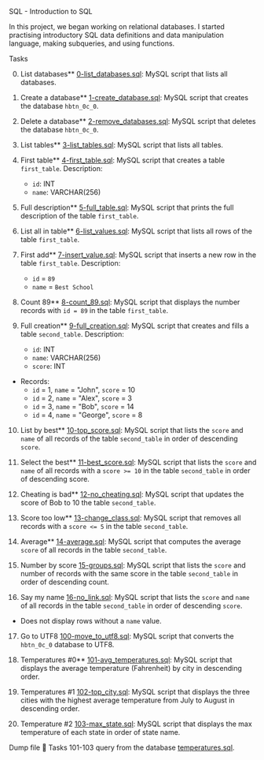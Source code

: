  SQL - Introduction to SQL

In this project, we began working on relational databases. I started practising introductory SQL data definitions and data manipulation language, making subqueries, and using functions.

 Tasks

0. List databases**
  [0-list_databases.sql](./0-list_databases.sql): MySQL script that lists all databases.

1. Create a database**
   [1-create_database.sql](./1-create_database.sql): MySQL script that creates the database `hbtn_0c_0`.
  
2. Delete a database**
   [2-remove_databases.sql](./2-remove_databases.sql): MySQL script that deletes the database `hbtn_0c_0`.

3. List tables**
   [3-list_tables.sql](./3-list_tables.sql): MySQL script that lists all tables.
  
4. First table**
   [4-first_table.sql](./4-first_table.sql): MySQL script that creates a table `first_table`.
   Description:
    * `id`: INT
    * `name`: VARCHAR(256)

5. Full description**
   [5-full_table.sql](./5-full_table.sql): MySQL script that prints the full description of the table `first_table`.
  
6. List all in table**
   [6-list_values.sql](./6-list_values.sql): MySQL script that lists all rows of the table
  `first_table`.

7. First add**
   [7-insert_value.sql](./7-insert_value.sql): MySQL script that inserts a new row in the table `first_table`.
   Description:
    * `id` = `89`
    * `name` = `Best School`

8. Count 89**
   [8-count_89.sql](./8-count_89.sql): MySQL script that displays the number records with `id = 89` in the table `first_table`.

9. Full creation**
   [9-full_creation.sql](./9-full_creation.sql): MySQL script that creates and fills a table `second_table`.
   Description:
    * `id`: INT
    * `name`: VARCHAR(256)
    * `score`: INT
  * Records:
    * `id` = 1, `name` = "John", `score` = 10
    * `id` = 2, `name` = "Alex", `score` = 3
    * `id` = 3, `name` = "Bob", `score` = 14
    * `id` = 4, `name` = "George", `score` = 8

10. List by best**
   [10-top_score.sql](./10-top_score.sql): MySQL script that lists the `score` and `name` of all records of the table `second_table` in order of descending `score`.

11. Select the best**
   [11-best_score.sql](./11-best_score.sql): MySQL script that lists the `score` and `name` of all records with a `score >= 10` in the table `second_table` in order of descending score.

12. Cheating is bad**
   [12-no_cheating.sql](./12-no_cheating.sql): MySQL script that updates the score of Bob to 10 the table `second_table`.

13. Score too low**
   [13-change_class.sql](./13-change_class.sql): MySQL script that removes all records with a `score <= 5` in the table `second_table`.

14. Average**
   [14-average.sql](./14-average.sql): MySQL script that computes the average `score` of all records in the table `second_table`.

15. Number by score
   [15-groups.sql](./15-groups.sql): MySQL script that lists the `score` and number of records with the same score in the table `second_table` in order of descending count.

16. Say my name
   [16-no_link.sql](./16-no_link.sql): MySQL script that lists the `score` and `name` of all records in the table `second_table` in order of descending `score`.
  * Does not display rows without a `name` value.

17. Go to UTF8
  [100-move_to_utf8.sql](./100-move_to_utf8.sql): MySQL script that converts the `hbtn_0c_0` database to UTF8.

18. Temperatures #0**
   [101-avg_temperatures.sql](./101-avg_temperatures.sql): MySQL script that displays the average temperature (Fahrenheit) by city in descending order.

19. Temperatures #1
   [102-top_city.sql](./102-top_city.sql): MySQL script that displays the three cities with the highest average temperature from July to August in descending order.

20. Temperature #2
   [103-max_state.sql](./103-max_state.sql): MySQL script that displays the max temperature of each state in order of state name.
  
 Dump file :dolphin:
 Tasks 101-103 query from the database [temperatures.sql](./temperatures.sql).
